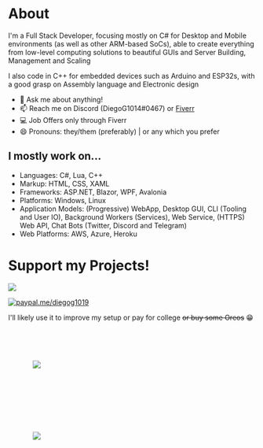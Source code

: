 # About

I'm a Full Stack Developer, focusing mostly on C# for Desktop and Mobile environments (as well as other ARM-based SoCs), able to create everything from low-level computing solutions to beautiful GUIs and Server Building, Management and Scaling

I also code in C++ for embedded devices such as Arduino and ESP32s, with a good grasp on Assembly language and Electronic design

- 💬 Ask me about anything!
- 📫 Reach me on Discord (DiegoG1014#0467) or [Fiverr](https://www.fiverr.com/diegog1014)
- 💻 Job Offers only through Fiverr
- 😄 Pronouns: they/them (preferably) | or any which you prefer

## I mostly work on...
- Languages: C#, Lua, C++
- Markup: HTML, CSS, XAML
- Frameworks: ASP.NET, Blazor, WPF, Avalonia
- Platforms: Windows, Linux
- Application Models: (Progressive) WebApp, Desktop GUI, CLI (Tooling and User IO), Background Workers (Services), Web Service, (HTTPS) Web API, Chat Bots (Twitter, Discord and Telegram)
- Web Platforms: AWS, Azure, Heroku

# Support my Projects!
<a href="https://www.buymeacoffee.com/DiegoG1019"><img src="https://img.buymeacoffee.com/button-api/?text=Buy me a coffee&emoji=&slug=DiegoG1019&button_colour=5F7FFF&font_colour=ffffff&font_family=Inter&outline_colour=000000&coffee_colour=FFDD00"></a>

[![paypal.me/diegog1019](https://ionicabizau.github.io/badges/paypal.svg)](https://paypal.me/diegog1019)

I'll likely use it to improve my setup or pay for college ~~or buy some Oreos~~ 😁

## 

<a href="https://github.com/anuraghazra/github-readme-stats">
  <img style="horizontal-align:middle;margin:50px 50px" src="https://github-readme-stats.vercel.app/api?username=DiegoG1019&show_icons=true&theme=tokyonight">
</a>

## 

<a href="https://github.com/anuraghazra/github-readme-stats">
  <img style="horizontal-align:middle;margin:50px 50px" src="https://github-readme-stats.vercel.app/api/top-langs/?username=DiegoG1019&layout=compact&theme=tokyonight">
</a>
